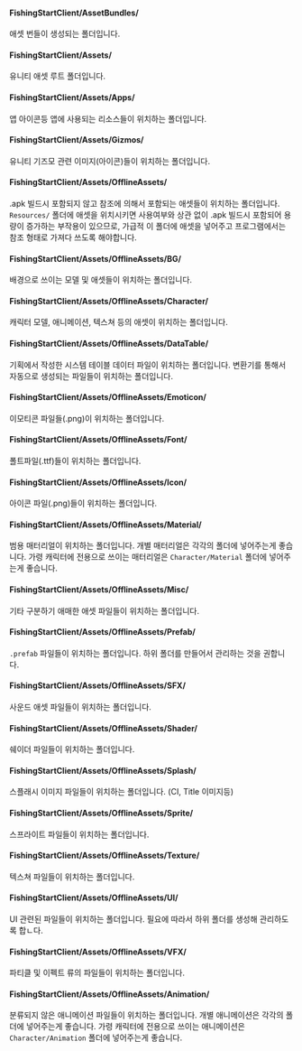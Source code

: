 
#### FishingStartClient/AssetBundles/
애셋 번들이 생성되는 폴더입니다.

#### FishingStartClient/Assets/
유니티 애셋 루트 폴더입니다.

#### FishingStartClient/Assets/Apps/
앱 아이콘등 앱에 사용되는 리소스들이 위치하는 폴더입니다.

#### FishingStartClient/Assets/Gizmos/
유니티 기즈모 관련 이미지(아이콘)들이 위치하는 폴더입니다.

#### FishingStartClient/Assets/OfflineAssets/
.apk 빌드시 포함되지 않고 참조에 의해서 포함되는 애셋들이 위치하는 폴더입니다. `Resources/` 폴더에
애셋을 위치시키면 사용여부와 상관 없이 .apk 빌드시 포함되어 용량이 증가하는 부작용이 있으므로,
가급적 이 폴더에 애셋을 넣어주고 프로그램에서는 참조 형태로 가져다 쓰도록 해야합니다.

#### FishingStartClient/Assets/OfflineAssets/BG/
배경으로 쓰이는 모델 및 애셋들이 위치하는 폴더입니다.

#### FishingStartClient/Assets/OfflineAssets/Character/
캐릭터 모델, 애니메이션, 텍스쳐 등의 애셋이 위치하는 폴더입니다.

#### FishingStartClient/Assets/OfflineAssets/DataTable/
기획에서 작성한 시스템 테이블 데이터 파일이 위치하는 폴더입니다. 변환기를 통해서 자동으로 생성되는 파일들이 위치하는 폴더입니다.

#### FishingStartClient/Assets/OfflineAssets/Emoticon/
이모티콘 파일들(.png)이 위치하는 폴더입니다.

#### FishingStartClient/Assets/OfflineAssets/Font/
폴트파일(.ttf)들이 위치하는 폴더입니다.

#### FishingStartClient/Assets/OfflineAssets/Icon/
아이콘 파일(.png)들이 위치하는 폴더입니다.

#### FishingStartClient/Assets/OfflineAssets/Material/
범용 매터리얼이 위치하는 폴더입니다. 개별 매터리얼은 각각의 폴더에 넣어주는게 좋습니다. 가령 캐릭터에 전용으로 쓰이는 매터리얼은 `Character/Material` 폴더에 넣어주는게 좋습니다.

#### FishingStartClient/Assets/OfflineAssets/Misc/
기타 구분하기 애매한 애셋 파일들이 위치하는 폴더입니다.

#### FishingStartClient/Assets/OfflineAssets/Prefab/
`.prefab` 파일들이 위치하는 폴더입니다. 하위 폴더를 만들어서 관리하는 것을 권합니다.

#### FishingStartClient/Assets/OfflineAssets/SFX/
사운드 애셋 파일들이 위치하는 폴더입니다.

#### FishingStartClient/Assets/OfflineAssets/Shader/
쉐이더 파일들이 위치하는 폴더입니다.

#### FishingStartClient/Assets/OfflineAssets/Splash/
스플래시 이미지 파일들이 위치하는 폴더입니다. (CI, Title 이미지등)

#### FishingStartClient/Assets/OfflineAssets/Sprite/
스프라이트 파일들이 위치하는 폴더입니다.

#### FishingStartClient/Assets/OfflineAssets/Texture/
텍스쳐 파일들이 위치하는 폴더입니다.

#### FishingStartClient/Assets/OfflineAssets/UI/
UI 관련된 파일들이 위치하는 폴더입니다. 필요에 따라서 하위 폴더를 생성해 관리하도록 합ㄴ다.

#### FishingStartClient/Assets/OfflineAssets/VFX/
파티클 및 이펙트 류의 파일들이 위치하는 폴더입니다.

#### FishingStartClient/Assets/OfflineAssets/Animation/
분류되지 않은 애니메이션 파일들이 위치하는 폴더입니다. 개별 애니메이션은 각각의 폴더에 넣어주는게 좋습니다. 가령 캐릭터에 전용으로 쓰이는 애니메이션은 `Character/Animation` 폴더에 넣어주는게 좋습니다.

